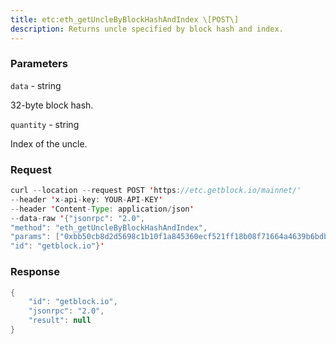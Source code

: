 ```yaml
---
title: etc:eth_getUncleByBlockHashAndIndex \[POST\]
description: Returns uncle specified by block hash and index.
---
```


### Parameters


`data` - string

32-byte block hash.

`quantity` - string

Index of the uncle.

### Request

``` java
curl --location --request POST 'https://etc.getblock.io/mainnet/' 
--header 'x-api-key: YOUR-API-KEY' 
--header 'Content-Type: application/json' 
--data-raw '{"jsonrpc": "2.0",
"method": "eth_getUncleByBlockHashAndIndex",
"params": ["0xbb50cb8d2d5698c1b10f1a845360ecf521ff18b08f71664a4639b6bdbb08fb38", "0x0"],
"id": "getblock.io"}'
```

###  Response

``` java
{
    "id": "getblock.io",
    "jsonrpc": "2.0",
    "result": null
}
```

